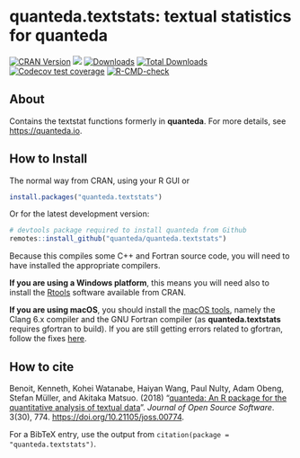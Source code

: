 
# quanteda.textstats: textual statistics for quanteda

<!-- badges: start -->

[![CRAN
Version](https://www.r-pkg.org/badges/version/quanteda.textstats)](https://CRAN.R-project.org/package=quanteda.textstats)
[![](https://img.shields.io/badge/devel%20version-0.97-royalblue.svg)](https://github.com/quanteda/quanteda.textstats)
[![Downloads](https://cranlogs.r-pkg.org/badges/quanteda.textstats)](https://CRAN.R-project.org/package=quanteda.textstats)
[![Total
Downloads](https://cranlogs.r-pkg.org/badges/grand-total/quanteda.textstats?color=orange)](https://CRAN.R-project.org/package=quanteda.textstats)
[![Codecov test
coverage](https://codecov.io/gh/quanteda/quanteda.textstats/branch/master/graph/badge.svg)](https://app.codecov.io/gh/quanteda/quanteda.textstats?branch=master)
[![R-CMD-check](https://github.com/quanteda/quanteda.textstats/actions/workflows/R-CMD-check.yaml/badge.svg)](https://github.com/quanteda/quanteda.textstats/actions/workflows/R-CMD-check.yaml)
<!-- badges: end -->

## About

Contains the textstat functions formerly in **quanteda**. For more
details, see <https://quanteda.io>.

## How to Install

The normal way from CRAN, using your R GUI or

``` r
install.packages("quanteda.textstats") 
```

Or for the latest development version:

``` r
# devtools package required to install quanteda from Github 
remotes::install_github("quanteda/quanteda.textstats") 
```

Because this compiles some C++ and Fortran source code, you will need to
have installed the appropriate compilers.

**If you are using a Windows platform**, this means you will need also
to install the [Rtools](https://CRAN.R-project.org/bin/windows/Rtools/)
software available from CRAN.

**If you are using macOS**, you should install the [macOS
tools](https://cran.r-project.org/bin/macosx/tools/), namely the Clang
6.x compiler and the GNU Fortran compiler (as **quanteda.textstats**
requires gfortran to build). If you are still getting errors related to
gfortran, follow the fixes
[here](https://thecoatlessprofessor.com/programming/rcpp-rcpparmadillo-and-os-x-mavericks--lgfortran-and--lquadmath-error/).

## How to cite

Benoit, Kenneth, Kohei Watanabe, Haiyan Wang, Paul Nulty, Adam Obeng,
Stefan Müller, and Akitaka Matsuo. (2018) “[quanteda: An R package for
the quantitative analysis of textual
data](https://www.theoj.org/joss-papers/joss.00774/10.21105.joss.00774.pdf)”.
*Journal of Open Source Software*. 3(30), 774.
<https://doi.org/10.21105/joss.00774>.

For a BibTeX entry, use the output from
`citation(package = "quanteda.textstats")`.
